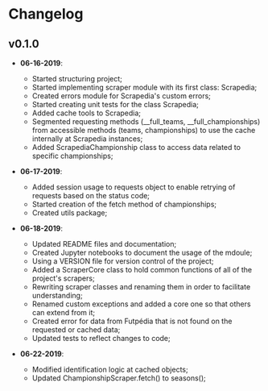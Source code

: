 Changelog
=========

## v0.1.0

* __06-16-2019__:
	* Started structuring project;
	* Started implementing scraper module with its first class: Scrapedia;
	* Created errors module for Scrapedia's custom errors;
	* Started creating unit tests for the class Scrapedia;
	* Added cache tools to Scrapedia;
	* Segmented requesting methods (\_\_full_teams, \_\_full_championships) from accessible methods (teams, championships) to use the cache internally at Scrapedia instances;
	* Added ScrapediaChampionship class to access data related to specific championships;

* __06-17-2019__:
	* Added session usage to requests object to enable retrying of requests based on the status code;
	* Started creation of the fetch method of championships;
	* Created utils package;

* __06-18-2019__:
	* Updated README files and documentation;
	* Created Jupyter notebooks to document the usage of the mdoule;
	* Using a VERSION file for version control of the project;
	* Added a ScraperCore class to hold common functions of all of the project's scrapers;
	* Rewriting scraper classes and renaming them in order to facilitate understanding;
	* Renamed custom exceptions and added a core one so that others can extend from it;
	* Created error for data from Futpédia that is not found on the requested or cached data;
	* Updated tests to reflect changes to code;

* __06-22-2019__:
	* Modified identification logic at cached objects;
	* Updated ChampionshipScraper.fetch() to seasons();